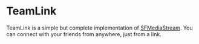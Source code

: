 # TeamLink

TeamLink is a simple but complete implementation of [SFMediaStream](https://github.com/ScarletsFiction/SFMediaStream). You can connect with your friends from anywhere, just from a link. 